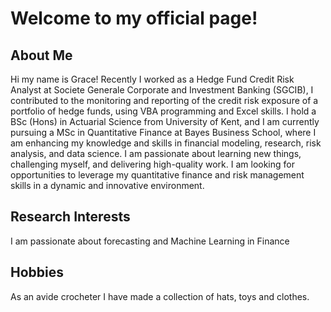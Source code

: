 <link rel="stylesheet" href="style.css">

<h1> Welcome to my official page!</h1>


  <div id="Biography">
    <h2> About Me </h2>
    <p>Hi my name is Grace! Recently I worked as a Hedge Fund Credit Risk Analyst at Societe Generale Corporate and Investment Banking (SGCIB), I contributed to the monitoring and reporting of the credit risk exposure of a portfolio of hedge funds, using VBA programming and Excel skills. I hold a BSc (Hons) in Actuarial Science from University of Kent, and I am currently pursuing a MSc in Quantitative Finance at Bayes Business School, where I am enhancing my knowledge and skills in financial modeling, research, risk analysis, and data science. I am passionate about learning new things, challenging myself, and delivering high-quality work. I am looking for opportunities to leverage my quantitative finance and risk management skills in a dynamic and innovative environment.</p>
  </div>
  <div id="Notes">
    <h2>Research Interests</h2>
    <p>I am passionate about forecasting and Machine Learning in Finance</p>
  </div>
  <div id="Projects">
    <h2>Hobbies</h2>
    <p>As an avide crocheter I have made a collection of hats, toys and clothes.</p>
  </div>
